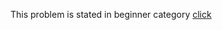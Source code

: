 This problem is stated in beginner category [click](https://github.com/Abdur-Rahim-sheikh/Light-oj-code-hint/tree/master/Begineer/1294%20-%20Positive%20Negative%20Sign)
